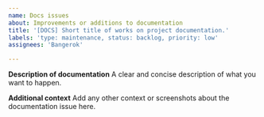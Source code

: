 ```yaml
---
name: Docs issues
about: Improvements or additions to documentation
title: '[DOCS] Short title of works on project documentation.'
labels: 'type: maintenance, status: backlog, priority: low'
assignees: 'Bangerok'

---
```


**Description of documentation**
A clear and concise description of what you want to happen.

**Additional context**
Add any other context or screenshots about the documentation issue here.
